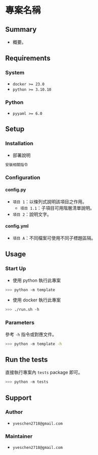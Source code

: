 # 專案名稱
## Summary
- 概要。

## Requirements
### System
- `docker >= 23.0`
- `python >= 3.10.10`

### Python
- `pyyaml >= 6.0`

## Setup
### Installation
- 部署說明
```sh
安裝相關指令
```

### Configuration
#### config.py
- `項目 1`：以條列式說明該項目之作用。
    - `項目 1.1`：子項目可用階層清單說明。
- `項目 2`：說明文字。

#### config.yml
- `項目 A`：不同檔案可使用不同子標題區隔。


## Usage
### Start Up
- 使用 python 執行此專案
```sh
>>> python -m template
```

- 使用 docker 執行此專案
```sh
>>> ./run.sh -h
```

### Parameters
參考 `-h` 指令或對應文件。
```sh
>>> python -m template -h
```

## Run the tests
直接執行專案內 `tests` package 即可。
```sh
>>> python -m tests
```

## Support
### Author
- `yveschen2718@gmail.com`
### Maintainer
- `yveschen2718@gmail.com`